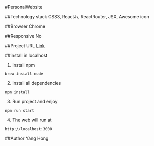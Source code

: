 #PersonalWebsite

##Technology stack
CSS3, ReactJs, ReactRouter, JSX, Awesome icon

##Browser
Chrome

##Responsive
No

##Project URL
[Link](https://personal-profile-hy.herokuapp.com/home)

##install in localhost
1. Install npm
```
brew install node
```

2. Install all dependencies
```
npm install 
```

3. Run project and enjoy
```
npm run start
```

4. The web will run at 
```
http://localhost:3000
```

##Author
Yang Hong

